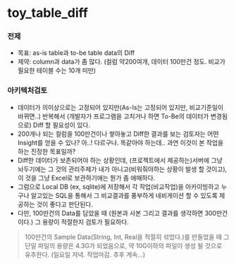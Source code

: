 # toy_table_diff

### 전제
- 목표: as-is table과 to-be table data의 Diff
- 제약: column과 data가 좀 많다. (컬럼 약200여개, 데이터 100만건 정도. 비교가 필요한 테이블 수는 10개 미만)


### 아키텍처검토
- 데이터가 의미상으로는 고정되어 있지만(As-Is는 고정되어 있지만, 비교기준일이 바뀌면..) 반복해서 (개발자가 프로그램을 고치거나 하면 To-Be의 데이터가 변경됨으로) Diff 할 필요성이 있다.
- 200개나 되는 컬럼을 100만건이나 쌓아놓고 Diff한 결과를 보는 검토자는 어떤 Insight를 얻을 수 있나? 아..! 다르구나. 똑같아야 하는데.. 과연 이것이 본 작업을 하는 진정한 목표일까?
- Diff한 데이터가 보존되어야 하는 상황인데, (프로젝트에서 제공하는)서버에 그냥 놔두기에는 그 것의 관리주체가 내가 아니고(비워줘야하는 상황이 발생 할 것이고), 이 것을 그냥 Excel로 보관하기애는 뭔가 좀 애매하다.
- 그럼으로 Local DB (ex, sqlite)에 저장해서 각 작업(비교작업)을 아카이빙하고 누구나 알고있는 SQL을 통해서 그 비교결과를 풍부하게 네비게이션 할 수 있도록 제공하는 것이 좋다고 판단된다.
- 다만, 100만건의 Data를 담았을 때 (원본과 사본 그리고 결과를 생각하면 300만건이다.) 그 용량이 적절한지 검토가 필요하다.
> 100만건의 Sample Data(String, Int, Real을 적절히 섞었다.)를 만들었을 때 그 단일 파일의 용량은 4.3G가 되었음으로, 약 10G이하의 파일이 생성 될 것으로 유추한다. (일요일 저녁. 작업마감. 추후 계속...)